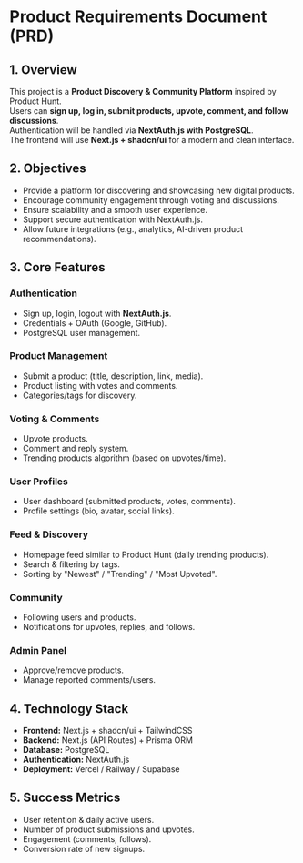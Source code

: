 # Product Requirements Document (PRD)

## 1. Overview
This project is a **Product Discovery & Community Platform** inspired by Product Hunt.  
Users can **sign up, log in, submit products, upvote, comment, and follow discussions**.  
Authentication will be handled via **NextAuth.js with PostgreSQL**.  
The frontend will use **Next.js + shadcn/ui** for a modern and clean interface.

## 2. Objectives
- Provide a platform for discovering and showcasing new digital products.
- Encourage community engagement through voting and discussions.
- Ensure scalability and a smooth user experience.
- Support secure authentication with NextAuth.js.
- Allow future integrations (e.g., analytics, AI-driven product recommendations).

## 3. Core Features
### Authentication
- Sign up, login, logout with **NextAuth.js**.
- Credentials + OAuth (Google, GitHub).
- PostgreSQL user management.

### Product Management
- Submit a product (title, description, link, media).
- Product listing with votes and comments.
- Categories/tags for discovery.

### Voting & Comments
- Upvote products.
- Comment and reply system.
- Trending products algorithm (based on upvotes/time).

### User Profiles
- User dashboard (submitted products, votes, comments).
- Profile settings (bio, avatar, social links).

### Feed & Discovery
- Homepage feed similar to Product Hunt (daily trending products).
- Search & filtering by tags.
- Sorting by "Newest" / "Trending" / "Most Upvoted".

### Community
- Following users and products.
- Notifications for upvotes, replies, and follows.

### Admin Panel
- Approve/remove products.
- Manage reported comments/users.

## 4. Technology Stack
- **Frontend:** Next.js + shadcn/ui + TailwindCSS
- **Backend:** Next.js (API Routes) + Prisma ORM
- **Database:** PostgreSQL
- **Authentication:** NextAuth.js
- **Deployment:** Vercel / Railway / Supabase

## 5. Success Metrics
- User retention & daily active users.
- Number of product submissions and upvotes.
- Engagement (comments, follows).
- Conversion rate of new signups.